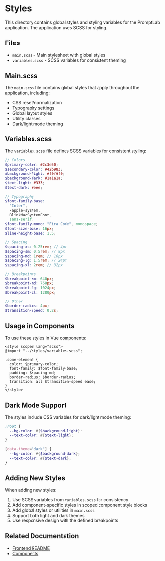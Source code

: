 # Styles

This directory contains global styles and styling variables for the PromptLab application. The application uses SCSS for styling.

## Files

- `main.scss` - Main stylesheet with global styles
- `variables.scss` - SCSS variables for consistent theming

## Main.scss

The `main.scss` file contains global styles that apply throughout the application, including:

- CSS reset/normalization
- Typography settings
- Global layout styles
- Utility classes
- Dark/light mode theming

## Variables.scss

The `variables.scss` file defines SCSS variables for consistent styling:

```scss
// Colors
$primary-color: #2c3e50;
$secondary-color: #42b983;
$background-light: #f9f9f9;
$background-dark: #1a1a1a;
$text-light: #333;
$text-dark: #eee;

// Typography
$font-family-base:
  "Inter",
  -apple-system,
  BlinkMacSystemFont,
  sans-serif;
$font-family-mono: "Fira Code", monospace;
$font-size-base: 16px;
$line-height-base: 1.5;

// Spacing
$spacing-xs: 0.25rem; // 4px
$spacing-sm: 0.5rem; // 8px
$spacing-md: 1rem; // 16px
$spacing-lg: 1.5rem; // 24px
$spacing-xl: 2rem; // 32px

// Breakpoints
$breakpoint-sm: 640px;
$breakpoint-md: 768px;
$breakpoint-lg: 1024px;
$breakpoint-xl: 1280px;

// Other
$border-radius: 4px;
$transition-speed: 0.2s;
```

## Usage in Components

To use these styles in Vue components:

```vue
<style scoped lang="scss">
@import "../styles/variables.scss";

.some-element {
  color: $primary-color;
  font-family: $font-family-base;
  padding: $spacing-md;
  border-radius: $border-radius;
  transition: all $transition-speed ease;
}
</style>
```

## Dark Mode Support

The styles include CSS variables for dark/light mode theming:

```scss
:root {
  --bg-color: #{$background-light};
  --text-color: #{$text-light};
}

[data-theme="dark"] {
  --bg-color: #{$background-dark};
  --text-color: #{$text-dark};
}
```

## Adding New Styles

When adding new styles:

1. Use SCSS variables from `variables.scss` for consistency
2. Add component-specific styles in scoped component style blocks
3. Add global styles or utilities in `main.scss`
4. Support both light and dark themes
5. Use responsive design with the defined breakpoints

## Related Documentation

- [Frontend README](../../README.md)
- [Components](../components/README.md)
